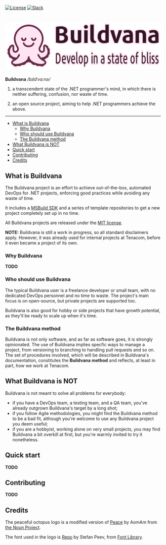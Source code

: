 [![License](https://img.shields.io/github/license/Buildvana/Buildvana.svg)](LICENSE)
[![Slack](https://img.shields.io/badge/join_us-on_slack-ff7fc0.svg?logo=slack)](https://join.slack.com/t/buildvana/shared_invite/zt-e667rvy8-hCtADFiuF8OuiYvthIiWVw)

# ![Buildvana](https://raw.githubusercontent.com/Buildvana/Buildvana/master/graphics/Buildvana-Readme.png)

**Buildvana** _/bɪldˈvɑːnə/_

1. a transcendent state of the .NET programmer's mind, in which there is neither suffering, confusion, nor waste of time.

2. an open source project, aiming to help .NET programmers achieve the above.

---

- [What is Buildvana](#what-is-buildvana)
  - [Why Buildvana](#why-buildvana)
  - [Who should use Buildvana](#who-should-use-buildvana)
  - [The Buildvana method](#the-buildvana-method)
- [What Buildvana is NOT](#what-buildvana-is-not)
- [Quick start](#quick-start)
- [Contributing](#contributing)
- [Credits](#credits)

## What is Buildvana

The Buildvana project is an effort to achieve out-of-the-box, automated DevOps for .NET projects, enforcing good practices while avoiding any waste of time.

It includes a [MSBuild SDK](https://github.com/Buildvana/Buildvana.Sdk) and a series of template repositories to get a new project completely set up in no time.

All Buildvana projects are released under the [MIT license](LICENSE).

**NOTE:** Buildvana is still a work in progress, so all standard disclaimers apply. However, it was already used for internal projects at Tenacom, before it even became a project of its own.

### Why Buildvana

**TODO**

### Who should use Buildvana

The typical Buildvana user is a freelance developer or small team, with no dedicated DevOps personnel and no time to waste. The project's main focus is on open-source, but private projects are supported too.

Buildvana is also good for hobby or side projects that have growth potential, as they'll be ready to scale up when it's time.

### The Buildvana method

Buildvana is not only software, and as far as software goes, it is strongly opinionated. The use of Buildvana implies specfic ways to manage a project, from versioning to branching to handling pull requests and so on. The set of procedures involved, which will be described in Buildvana's documentation, constitutes the **Buildvana method** and reflects, at least in part, how we work at Tenacom.

## What Buildvana is NOT

Buildvana is not meant to solve all problems for everybody:

- if you have a DevOps team, a testing team, and a QA team, you've already outgrown Buildvana's target by a long shot;
- if you follow Agile methodologies, you might find the Buildvana method to be a bad fit, although you're welcome to use any Buildvana project you deem useful;
- if you are a hobbyist, working alone on very small projects, you may find Buildvana a bit overkill at first, but you're warmly invited to try it nonetheless.

## Quick start

**TODO**

## Contributing

**TODO**

## Credits

The peaceful octopus logo is a modified version of [Peace](https://thenounproject.com/icon/1951204) by AomAm from [the Noun Project](https://thenounproject.com/).

The font used in the logo is [Repo](https://fontlibrary.org/en/font/repo) by Stefan Peev, from [Font Library](https://fontlibrary.org).
